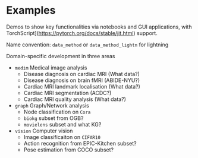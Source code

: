 # Examples

Demos to show key functionalities via notebooks and GUI applications, with TorchScript](https://pytorch.org/docs/stable/jit.html) support.

Name convention: `data_method` or `data_method_lightn` for lightning

Domain-specific development in three areas

* `medim` Medical image analysis
  * Disease diagnosis on cardiac MRI (What data?)
  * Disease diagnosis on brain fMRI (ABIDE-NYU?)
  * Cardiac MRI landmark localisation (What data?)
  * Cardiac MRI segmentation (ACDC?)
  * Cardiac MRI quality analysis (What data?)
* `graph` Graph/Network analysis
  * Node classification on `Cora`
  * `biokg` subset from OGB?
  * `movielens` subset and what KG?
* `vision` Computer vision  
  * Image classificaiton on `CIFAR10`
  * Action recognition from EPIC-Kitchen subset?
  * Pose estimation from COCO subset?
